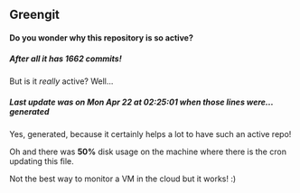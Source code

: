 ## Greengit

#### Do you wonder why this repository is so active?

##### After all it has 1662 commits!

But is it *really* active? Well...

##### Last update was on Mon Apr 22 at 02:25:01 when those lines were... generated

Yes, generated, because it certainly helps a lot to have such an active repo!

Oh and there was **50%** disk usage on the machine
where there is the cron updating this file.

Not the best way to monitor a VM in the cloud but it works! :)
